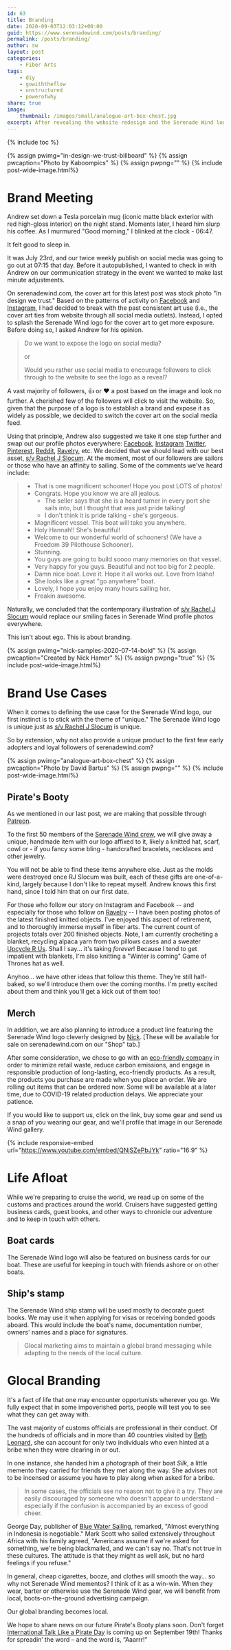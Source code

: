 ```yaml
---
id: 63
title: Branding
date: 2020-09-03T12:03:12+00:00
guid: https://www.serenadewind.com/posts/branding/
permalink: /posts/branding/
author: sw
layout: post
categories:
    - Fiber Arts
tags:
    - diy
    - gowiththeflow
    - unstructured
    - powerofwhy
share: true
image:
    thumbnail: /images/small/analogue-art-box-chest.jpg 
excerpt: After revealing the website redesign and the Serenade Wind logo, we wanted to announce some more ways you can connect with Serenade Wind and show your support. 
---
```

{% include toc %}

{% assign pwimg="in-design-we-trust-billboard" %}
{% assign pwcaption="Photo by Kaboompics" %}
{% assign pwpng="" %}
{% include post-wide-image.html%}

# Brand Meeting

Andrew set down a Tesla porcelain mug (iconic matte black exterior with red high-gloss interior) on the night stand. Moments later, I heard him slurp his coffee. As I murmured "Good morning," I blinked at the clock - 06:47. 

It felt good to sleep in. 

It was July 23rd, and our twice weekly publish on social media was going to go out at 07:15 that day. Before it autopublished, I wanted to check in with Andrew on our communication strategy in the event we wanted to make last minute adjustments.

On serenadewind.com, the cover art for this latest post was stock photo "In design we trust." Based on the patterns of activity on [Facebook](https://www.facebook.com/serenade.wind.ventures/) and [Instagram](https://www.instagram.com/serenade.wind/), I had decided to break with the past consistent art use (i.e., the cover art ties from website through all social media outlets). Instead, I opted to splash the Serenade Wind logo for the cover art to get more exposure. Before doing so, I asked Andrew for his opinion. 

>Do we want to expose the logo on social media? 
>
>or 
>
>Would you rather use social media to encourage followers to click through to the website to see the logo as a reveal?

A vast majority of followers, 👍 or ❤️ a post based on the image and look no further. A cherished few of the followers will click to visit the website. So, given that the purpose of a logo is to establish a brand and expose it as widely as possible, we decided to switch the cover art on the social media feed. 

Using that principle, Andrew also suggested we take it one step further and swap out our profile photos everywhere: [Facebook](https://www.facebook.com/serenade.wind.ventures/), [Instagram](https://www.instagram.com/serenade.wind/) [Twitter](https://twitter.com/serenade_wind), [Pinterest](https://www.pinterest.com/nfdlatte/), [Reddit](https://www.reddit.com/user/serenade_wind), [Ravelry](https://www.ravelry.com/people/lavendernsage), etc. We decided that we should lead with our best asset, [s/v Rachel J Slocum](/about-rachel-j-slocum/). At the moment, most of our followers are sailors or those who have an affinity to sailing. Some of the comments we've heard include:

>  - That is one magnificent schooner! Hope you post LOTS of photos!
>  - Congrats. Hope you know we are all jealous.
>    - The seller says that she is a heard turner in every port she sails into, but I thought that was just pride talking!
>    - I don't think it is pride talking - she's gorgeous.
>  - Magnificent vessel. This boat will take you anywhere.
>  - Holy Hannah!! She's beautiful!
>  - Welcome to our wonderful world of schooners! (We have a Freedom 39 Pilothouse Schooner).
>  - Stunning.
>  - You guys are going to build soooo many memories on that vessel.
>  - Very happy for you guys. Beautiful and not too big for 2 people.
>  - Damn nice boat. Love it. Hope it all works out. Love from Idaho!
>  - She looks like a great "go anywhere" boat.
>  - Lovely, I hope you enjoy many hours sailing her.
>  - Freakin awesome.

Naturally, we concluded that the contemporary illustration of [s/v Rachel J Slocum](/about-rachel-j-slocum/) would replace our smiling faces in Serenade Wind profile photos everywhere.

This isn't about ego. This is about branding.

{% assign pwimg="nick-samples-2020-07-14-bold" %}
{% assign pwcaption="Created by Nick Hamer" %}
{% assign pwpng="true" %}
{% include post-wide-image.html%}

# Brand Use Cases 

When it comes to defining the use case for the Serenade Wind logo, our first instinct is to stick with the theme of "unique." The Serenade Wind logo is unique just as [s/v Rachel J Slocum](/about-rachel-j-slocum/) is unique. 

So by extension, why not also provide a unique product to the first few early adopters and loyal followers of serenadewind.com?

{% assign pwimg="analogue-art-box-chest" %}
{% assign pwcaption="Photo by David Bartus" %}
{% assign pwpng="" %}
{% include post-wide-image.html%}

## Pirate's Booty 

As we mentioned in our last post, we are making that possible through [Patreon](https://www.patreon.com/user?u=30149836&fan_landing=true). 

To the first 50 members of the [Serenade Wind crew](/posts/join-the-crew/), we will give away a unique, handmade item with our logo affixed to it, likely a knitted hat, scarf, cowl or - if you fancy some bling - handcrafted bracelets, necklaces and other jewelry. 

You will not be able to find these items anywhere else. Just as the molds were destroyed once RJ Slocum was built, each of these gifts are one-of-a-kind, largely because I don't like to repeat myself. Andrew knows this first hand, since I told him that on our first date.

For those who follow our story on Instagram and Facebook -- and especially for those who follow on [Ravelry](https://www.ravelry.com/projects/lavendernsage) -- I have been posting photos of the latest finished knitted objects. I've enjoyed this aspect of retirement, and to thoroughly immerse myself in fiber arts. The current count of projects totals over 200 finished objects. Note, I am currently crocheting a blanket, recycling alpaca yarn from two pillows cases and a sweater [Upcycle R Us](/posts/upcycle-r-us/). Shall I say... it's taking *forever*! Because I tend to get impatient with blankets, I'm also knitting a "Winter is coming" Game of Thrones hat as well. 

Anyhoo... we have other ideas that follow this theme. They're still half-baked, so we'll introduce them over the coming months. I'm pretty excited about them and think you'll get a kick out of them too!

## Merch

In addition, we are also planning to introduce a product line featuring the Serenade Wind logo cleverly designed by [Nick](https://nhamer.com/). [These will be available for sale on serenadewind.com on our "Shop" tab.] 

After some consideration, we chose to go with an [eco-friendly company](https://www.printful.com/sustainability-and-responsibility) in order to minimize retail waste, reduce carbon emissions, and engage in responsible production of long-lasting, eco-friendly products. As a result, the products you purchase are made when you place an order. We are rolling out items that can be ordered now. Some will be available at a later time, due to COVID-19 related production delays. We appreciate your patience. 

If you would like to support us, click on the link, buy some gear and send us a snap of you wearing our gear, and we'll profile that image in our Serenade Wind gallery. 

{% include responsive-embed url="https://www.youtube.com/embed/QNjSZePbJYk" ratio="16:9" %}

# Life Afloat

While we're preparing to cruise the world, we read up on some of the customs and practices around the world. Cruisers have suggested getting business cards, guest books, and other ways to chronicle our adventure and to keep in touch with others.

## Boat cards

The Serenade Wind logo will also be featured on business cards for our boat. These are useful for keeping in touch with friends ashore or on other boats.

## Ship's stamp

The Serenade Wind ship stamp will be used mostly to decorate guest books. We may use it when applying for visas or receiving bonded goods aboard. This would include the boat's name, documentation number, owners' names and a place for signatures.

>Glocal marketing aims to maintain a global brand messaging while adapting to the needs of the local culture.

# Glocal Branding

It's a fact of life that one may encounter opportunists wherever you go. We fully expect that in some impoverished ports, people will test you to see what they can get away with.

The vast majority of customs officials are professional in their conduct. Of the hundreds of officials and in more than 40 countries visited by [Beth Leonard](https://www.amazon.com/Voyagers-Handbook-Essential-Guide-Cruising/dp/0071437657), she can account for only two individuals who even hinted at a bribe when they were clearing in or out. 

In one instance, she handed him a photograph of their boat *Silk*, a little memento they carried for friends they met along the way. She advises not to be incensed or assume you have to play along when asked for a bribe. 

>In some cases, the officials see no reason not to give it a try. They are easily discouraged by someone who doesn't appear to understand - especially if the confusion is accompanied by an excess of good cheer.

George Day, publisher of [Blue Water Sailing](https://www.bwsailing.com/), remarked, "Almost everything in Indonesia is negotiable." Mark Scott who sailed extensively throughout Africa with his family agreed, "Americans assume if we're asked for something, we're being blackmailed, and we can't say no. That's not true in these cultures. The attitude is that they might as well ask, but no hard feelings if you refuse."

In general, cheap cigarettes, booze, and clothes will smooth the way... so why not Serenade Wind mementos? I think of it as a win-win. When they wear, barter or otherwise use the Serenade Wind gear, we will benefit from local, boots-on-the-ground advertising campaign.

Our global branding becomes local.

We hope to share news on our future Pirate's Booty plans soon. Don't forget [International Talk Like a Pirate Day](http://talklikeapirate.com/wordpress/) is coming up on September 19th! Thanks for spreadin’ the word – and the word is, “Aaarrr!”
